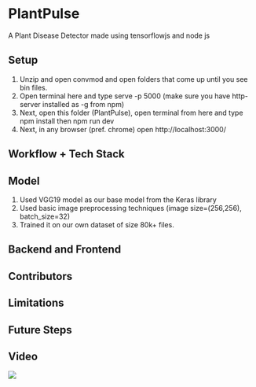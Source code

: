 # PlantPulse
A Plant Disease Detector made using tensorflowjs and node js

## Setup
1. Unzip and open convmod and open folders that come up until you see bin files.
2. Open terminal here and type serve -p 5000 (make sure you have http-server installed as -g from npm)
3. Next, open this folder (PlantPulse), open terminal from here and type npm install then npm run dev
4. Next, in any browser (pref. chrome) open http://localhost:3000/

## Workflow + Tech Stack

## Model 
1. Used VGG19 model as our base model from the Keras library
2. Used basic image preprocessing techniques (image size=(256,256), batch_size=32)
3. Trained it on our own dataset of size 80k+ files.

## Backend and Frontend

## Contributors

## Limitations

## Future Steps

## Video
<img src="plantpulsevidd.mp4">
